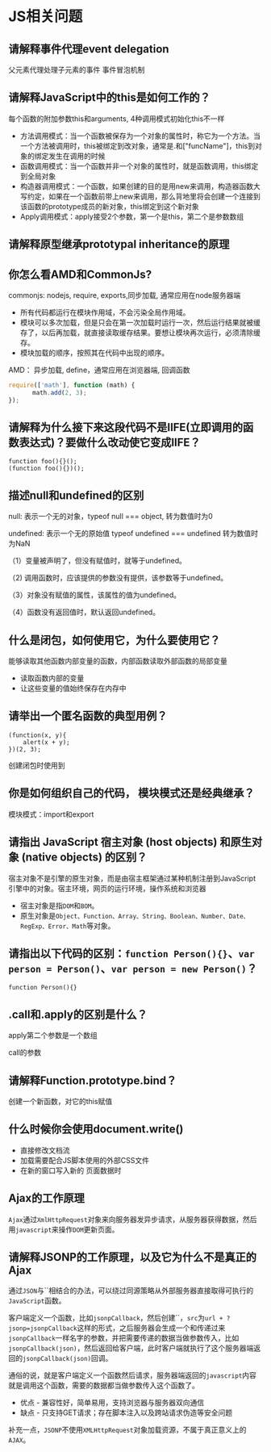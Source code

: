 # JS相关问题

## 请解释事件代理event delegation

父元素代理处理子元素的事件   事件冒泡机制

## 请解释JavaScript中的this是如何工作的？

每个函数的附加参数this和arguments, 4种调用模式初始化this不一样

- 方法调用模式：当一个函数被保存为一个对象的属性时，称它为一个方法。当一个方法被调用时，this被绑定到改对象，通常是.和["funcName"]，this到对象的绑定发生在调用的时候
- 函数调用模式：当一个函数并非一个对象的属性时，就是函数调用，this绑定到全局对象
- 构造器调用模式：一个函数，如果创建的目的是用new来调用，构造器函数大写约定，如果在一个函数前带上new来调用，那么背地里将会创建一个连接到该函数的prototype成员的新对象，this绑定到这个新对象
- Apply调用模式：apply接受2个参数，第一个是this，第二个是参数数组

## 请解释原型继承prototypal inheritance的原理 

## 你怎么看AMD和CommonJs?

commonjs: nodejs, require, exports,同步加载, 通常应用在node服务器端

- 所有代码都运行在模块作用域，不会污染全局作用域。
- 模块可以多次加载，但是只会在第一次加载时运行一次，然后运行结果就被缓存了，以后再加载，就直接读取缓存结果。要想让模块再次运行，必须清除缓存。
- 模块加载的顺序，按照其在代码中出现的顺序。

AMD： 异步加载, define，通常应用在浏览器端, 回调函数

```javascript
require(['math'], function (math) {
　　　　math.add(2, 3);
});
```

## 请解释为什么接下来这段代码不是IIFE(立即调用的函数表达式)？要做什么改动使它变成IIFE？

```
function foo(){}();
(function foo(){})();
```

## 描述null和undefined的区别

null: 表示一个无的对象，typeof null === object, 转为数值时为0

undefined: 表示一个无的原始值 typeof undefined === undefined 转为数值时为NaN

（1）变量被声明了，但没有赋值时，就等于undefined。

（2) 调用函数时，应该提供的参数没有提供，该参数等于undefined。

（3）对象没有赋值的属性，该属性的值为undefined。

（4）函数没有返回值时，默认返回undefined。

## 什么是闭包，如何使用它，为什么要使用它？

能够读取其他函数内部变量的函数，内部函数读取外部函数的局部变量

- 读取函数内部的变量
- 让这些变量的值始终保存在内存中

## 请举出一个匿名函数的典型用例？

```
(function(x, y){
    alert(x + y);  
})(2, 3);
```

创建闭包时使用到

## 你是如何组织自己的代码， 模块模式还是经典继承？

模块模式：import和export

## 请指出 JavaScript 宿主对象 (host objects) 和原生对象 (native objects) 的区别？

宿主对象不是引擎的原生对象，而是由宿主框架通过某种机制注册到JavaScript引擎中的对象。宿主环境，网页的运行环境，操作系统和浏览器

- 宿主对象是指`DOM`和`BOM`。
- 原生对象是`Object、Function、Array、String、Boolean、Number、Date、RegExp、Error、Math`等对象。

## 请指出以下代码的区别：`function Person(){}`、`var person = Person()`、`var person = new Person()`？

```
function Person(){}
```

## .call和.apply的区别是什么？

apply第二个参数是一个数组

call的参数

## 请解释Function.prototype.bind？

创建一个新函数，对它的this赋值

## 什么时候你会使用document.write()

- 直接修改文档流
- 加载需要配合JS脚本使用的外部CSS文件
- 在新的窗口写入新的 页面数据时

## Ajax的工作原理

`Ajax`通过`XmlHttpRequest`对象来向服务器发异步请求，从服务器获得数据，然后用`javascript`来操作`DOM`更新页面。

## 请解释JSONP的工作原理，以及它为什么不是真正的Ajax

通过`JSON`与``相结合的办法，可以绕过同源策略从外部服务器直接取得可执行的`JavaScript`函数。

客户端定义一个函数，比如`jsonpCallback`，然后创建``，`src`为`url + ?jsonp=jsonpCallback`这样的形式，之后服务器会生成一个和传递过来`jsonpCallback`一样名字的参数，并把需要传递的数据当做参数传入，比如`jsonpCallback(json)`，然后返回给客户端，此时客户端就执行了这个服务器端返回的`jsonpCallback(json)`回调。

通俗的说，就是客户端定义一个函数然后请求，服务器端返回的`javascript`内容就是调用这个函数，需要的数据都当做参数传入这个函数了。

- 优点 - 兼容性好，简单易用，支持浏览器与服务器双向通信
- 缺点 - 只支持GET请求；存在脚本注入以及跨站请求伪造等安全问题

补充一点，`JSONP`不使用`XMLHttpRequest`对象加载资源，不属于真正意义上的`AJAX`。





